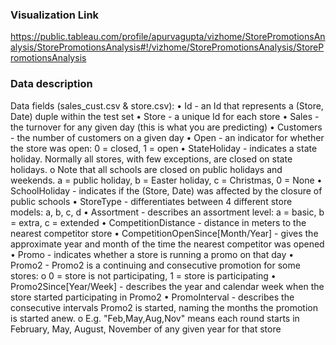 
### Visualization Link

https://public.tableau.com/profile/apurvagupta/vizhome/StorePromotionsAnalysis/StorePromotionsAnalysis#!/vizhome/StorePromotionsAnalysis/StorePromotionsAnalysis

### Data description

Data fields (sales_cust.csv & store.csv):
• Id - an Id that represents a (Store, Date) duple within the test set
• Store - a unique Id for each store
• Sales - the turnover for any given day (this is what you are predicting)
• Customers - the number of customers on a given day
• Open - an indicator for whether the store was open: 0 = closed, 1 = open
• StateHoliday - indicates a state holiday. Normally all stores, with few exceptions, are closed on
state holidays.
o Note that all schools are closed on public holidays and weekends. a = public holiday, b =
Easter holiday, c = Christmas, 0 = None
• SchoolHoliday - indicates if the (Store, Date) was affected by the closure of public schools
• StoreType - differentiates between 4 different store models: a, b, c, d
• Assortment - describes an assortment level: a = basic, b = extra, c = extended
• CompetitionDistance - distance in meters to the nearest competitor store
• CompetitionOpenSince[Month/Year] - gives the approximate year and month of the time the
nearest competitor was opened
• Promo - indicates whether a store is running a promo on that day
• Promo2 - Promo2 is a continuing and consecutive promotion for some stores:
o 0 = store is not participating, 1 = store is participating
• Promo2Since[Year/Week] - describes the year and calendar week when the store started
participating in Promo2
• PromoInterval - describes the consecutive intervals Promo2 is started, naming the months the
promotion is started anew.
o E.g. "Feb,May,Aug,Nov" means each round starts in February, May, August, November
of any given year for that store
